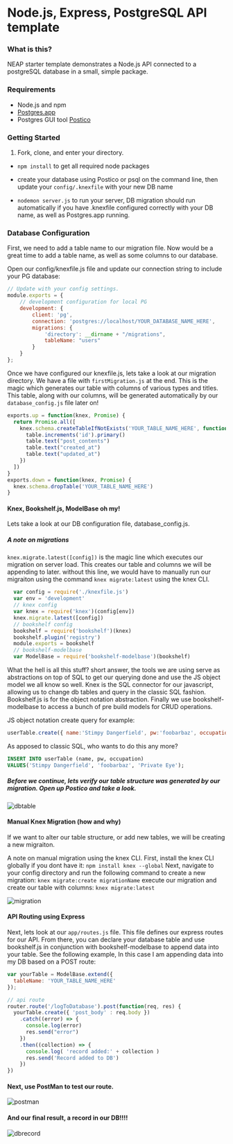 # Node.js, Express, PostgreSQL API template
### What is this?
NEAP starter template demonstrates a Node.js API connected to a postgreSQL database in a small, simple package.

### Requirements
  * Node.js and npm
  * [Postgres.app](http://postgresapp.com/)
  * Postgres GUI tool [Postico](https://eggerapps.at/postico/)

### Getting Started
  1. Fork, clone, and enter your directory.

  * `npm install` to get all required node packages

  * create your database using Postico or psql on the command line, then update your `config/.knexfile` with your new DB name

  * `nodemon server.js` to run your server, DB migration should run automatically if you have .knexfile configured correctly with your DB name, as well as Postgres.app running.


### Database Configuration
First, we need to add a table name to our migration file. Now would be a great time to add a table name, as well as some columns to our database.

Open our config/knexfile.js file and update our connection string to include your PG database:
```javascript
// Update with your config settings.
module.exports = {
    // development configuration for local PG
    development: {
        client: 'pg',
        connection: 'postgres://localhost/YOUR_DATABASE_NAME_HERE',
        migrations: {
            'directory': __dirname + "/migrations",
            tableName: "users"
        }
    }
};
```
Once we have configured our knexfile.js, lets take a look at our migration directory. We have a file with `firstMigration.js` at the end. This is the magic which generates our table with columns of various types and titles. This table, along with our columns, will be generated automatically by our `database_config.js` file later on!


```javascript
exports.up = function(knex, Promise) {
  return Promise.all([
    knex.schema.createTableIfNotExists('YOUR_TABLE_NAME_HERE', function(table){
      table.increments('id').primary()
      table.text("post_contents")
      table.text("created_at")
      table.text("updated_at")
    })
  ])
}
exports.down = function(knex, Promise) {
  knex.schema.dropTable('YOUR_TABLE_NAME_HERE')
}
```

#### Knex, Bookshelf.js, ModelBase oh my!
  Lets take a look at our DB configuration file, database_config.js.

  ##### A note on migrations
  `knex.migrate.latest([config])` is the magic line which executes our migration on server load. This creates our table and columns we will be appending to later. without this line, we would have to manually run our migraiton using the command `knex migrate:latest` using the knex CLI.

  ```javascript
    var config = require('./knexfile.js')
    var env = 'development'
    // knex config
    var knex = require('knex')(config[env])
    knex.migrate.latest([config])
    // bookshelf config
    bookshelf = require('bookshelf')(knex)
    bookshelf.plugin('registry')
    module.exports = bookshelf
    // bookshelf-modelbase
    var ModelBase = require('bookshelf-modelbase')(bookshelf)

  ```
  What the hell is all this stuff? short answer, the tools we are using serve as abstractions on top of SQL to get our querying done and use the JS object model we all know so well. Knex is the SQL connector for our javascript, allowing us to change db tables and query in the classic SQL fashion. Bookshelf.js is for the object notation abstraction. Finally we use bookshelf-modelbase to access a bunch of pre build models for CRUD operations.


  JS object notation create query for example:
  ```javascript
  userTable.create({ name:'Stimpy Dangerfield', pw:'foobarbaz', occupation: 'Private Eye' })
  ```
  As apposed to classic SQL, who wants to do this any more?
  ```sql
  INSERT INTO userTable (name, pw, occupation)
  VALUES('Stimpy Dangerfield', 'foobarbaz', 'Private Eye');
  ```

##### Before we continue, lets verify our table structure was generated by our migration. Open up Postico and take a look.
![dbtable](http://alexmurphy.me/img/neap_template/dbtable.png)
#### Manual Knex Migration (how and why)
   If we want to alter our table structure, or add new tables, we will be creating a new migraiton.

   A note on manual migration using the knex CLI. First, install the knex CLI globally if you dont have it:
  `npm install knex --global`
  Next, navigate to your config directory and run the following command to create a new migration:
  `knex migrate:create migrationName`
   execute our migration and create our table with columns:
  `knex migrate:latest`

  ![migration](http://alexmurphy.me/img/neap_template/migration.png)


#### API Routing using Express
  Next, lets look at our `app/routes.js` file. This file defines our express routes for our API. From there, you can declare your database table and use bookshelf.js in conjunction with bookshelf-modelbase to append data into your table. See the following example, In this case I am appending data into my DB based on a POST route:

  ```javascript
  var yourTable = ModelBase.extend({
    tableName: 'YOUR_TABLE_NAME_HERE'
  });

  // api route
  router.route('/logToDatabase').post(function(req, res) {
    yourTable.create({ 'post_body' : req.body })
      .catch((error) => {
        console.log(error)
        res.send("error")
      })
      .then((collection) => {
        console.log( 'record added:' + collection )
        res.send('Record added to DB')
      })
  })
  ```
#### Next, use PostMan to test our route.
  ![postman](http://alexmurphy.me/img/neap_template/postman.png)
#### And our final result, a record in our DB!!!!
  ![dbrecord](http://alexmurphy.me/img/neap_template/dbrecord.png)
